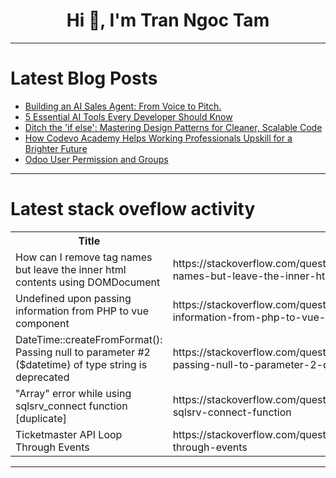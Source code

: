 <h1 align="center">Hi 👋, I'm Tran Ngoc Tam</h1>

---

# Latest Blog Posts 
<!-- BLOG-POST-LIST:START -->
- [Building an AI Sales Agent: From Voice to Pitch.](https://dev.to/devesh0099/building-an-ai-sales-agent-from-voice-to-pitch-3p6c)
- [5 Essential AI Tools Every Developer Should Know](https://dev.to/neurolov_ai_/5-essential-ai-tools-every-developer-should-know-42e7)
- [Ditch the &#39;if else&#39;: Mastering Design Patterns for Cleaner, Scalable Code](https://dev.to/ahmedmohamedhussein/ditch-the-if-else-mastering-design-patterns-for-cleaner-scalable-code-1ihg)
- [How Codevo Academy Helps Working Professionals Upskill for a Brighter Future](https://dev.to/sailesh_sahu_7d7151b6d251/how-codevo-academy-helps-working-professionals-upskill-for-a-brighter-future-b2h)
- [Odoo User Permission and Groups](https://dev.to/maisie_brooke_73b14a05485/odoo-user-permission-and-groups-3ghi)
<!-- BLOG-POST-LIST:END -->

---

# Latest stack oveflow activity
<table>
  <tr><th>Title</th><th>Link</th></tr>
  <!-- STACKOVERFLOW:START --><tr><td>How can I remove tag names but leave the inner html contents using DOMDocument</td><td>https://stackoverflow.com/questions/79366817/how-can-i-remove-tag-names-but-leave-the-inner-html-contents-using-domdocument</td></tr><tr><td>Undefined upon passing information from PHP to vue component</td><td>https://stackoverflow.com/questions/79366683/undefined-upon-passing-information-from-php-to-vue-component</td></tr><tr><td>DateTime::createFromFormat&lpar;&rpar;: Passing null to parameter #2 &lpar;$datetime&rpar; of type string is deprecated</td><td>https://stackoverflow.com/questions/79366578/datetimecreatefromformat-passing-null-to-parameter-2-datetime-of-type-s</td></tr><tr><td>&quot;Array&quot; error while using sqlsrv_connect function [duplicate]</td><td>https://stackoverflow.com/questions/79366542/array-error-while-using-sqlsrv-connect-function</td></tr><tr><td>Ticketmaster API Loop Through Events</td><td>https://stackoverflow.com/questions/79366435/ticketmaster-api-loop-through-events</td></tr><!-- STACKOVERFLOW:END -->
</table>

---


